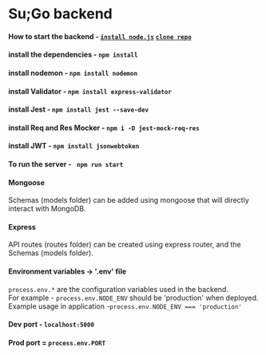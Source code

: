 # Su;Go backend

#### How to start the backend - [``install node.js``](https://nodejs.org/en/download/) [``clone repo``](https://github.com/tysonkaufmann/su-go.git)
#### install the dependencies - ``npm install``
#### install nodemon - ``npm install nodemon``
#### install Validator - ``npm install express-validator``
#### install Jest - ``npm install jest --save-dev``
#### install Req and Res Mocker - ``npm i -D jest-mock-req-res``
#### install JWT - ``npm install jsonwebtoken``
#### To run the server - ``` npm run start```
#### Mongoose  
Schemas (models folder) can be added using mongoose that will directly interact with MongoDB.
#### Express
API routes (routes folder) can be created using express router, and the Schemas (models folder).
#### Environment variables -> '.env' file
```process.env.*``` are the configuration variables used in the backend.  
For example - ```process.env.NODE_ENV``` should be 'production' when deployed.  
Example usage in application -```process.env.NODE_ENV === 'production'```

#### Dev port - ```localhost:5000```
#### Prod port = ```process.env.PORT```
